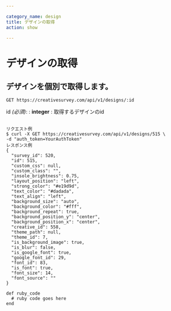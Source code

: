 ```yaml
---

category_name: design
title: デザインの取得
action: show

---
```


# デザインの取得

## デザインを個別で取得します。

`GET https://creativesurvey.com/api/v1/designs/:id`

id _(必須)_:
: __integer__
: 取得するデザインのid

~~~

リクエスト例
$ curl -X GET https://creativesurvey.com/api/v1/designs/515 \
-d "auth_token=YourAuthToken"
レスポンス例
{
  "survey_id": 520,
  "id": 515,
  "custom_css": null,
  "custom_class": "",
  "insole_brightness": 0.75,
  "layout_position": "left",
  "strong_color": "#e19d9d",
  "text_color": "#dadada",
  "text_align": "left",
  "background_size": "auto",
  "background_color": "#fff",
  "background_repeat": true,
  "background_position_y": "center",
  "background_position_x": "center",
  "creative_id": 558,
  "theme_path": null,
  "theme_id": 7,
  "is_background_image": true,
  "is_blur": false,
  "is_google_font": true,
  "google_font_id": 29,
  "font_id": 83,
  "is_font": true,
  "font_size": 14,
  "font_source": ""
}

~~~

~~~
def ruby_code
  # ruby code goes here
end
~~~
